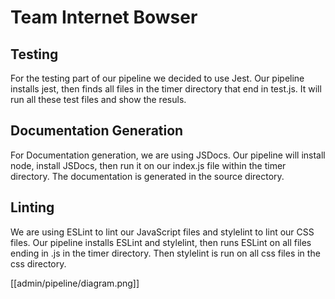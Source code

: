 # Team Internet Bowser

## Testing
For the testing part of our pipeline we decided to use Jest. Our pipeline installs jest, then finds all files in the timer directory that end in test.js. It will run all these test files and show the resuls.

## Documentation Generation
For Documentation generation, we are using JSDocs. Our pipeline will install node, install JSDocs, then run it on our index.js file within the timer directory. The documentation is generated in the source directory. 

## Linting
We are using ESLint to lint our JavaScript files and stylelint to lint our CSS files. Our pipeline installs ESLint and stylelint, then runs ESLint on all files ending in .js in the timer directory. Then stylelint is run on all css files in the css directory.

[[admin/pipeline/diagram.png]]